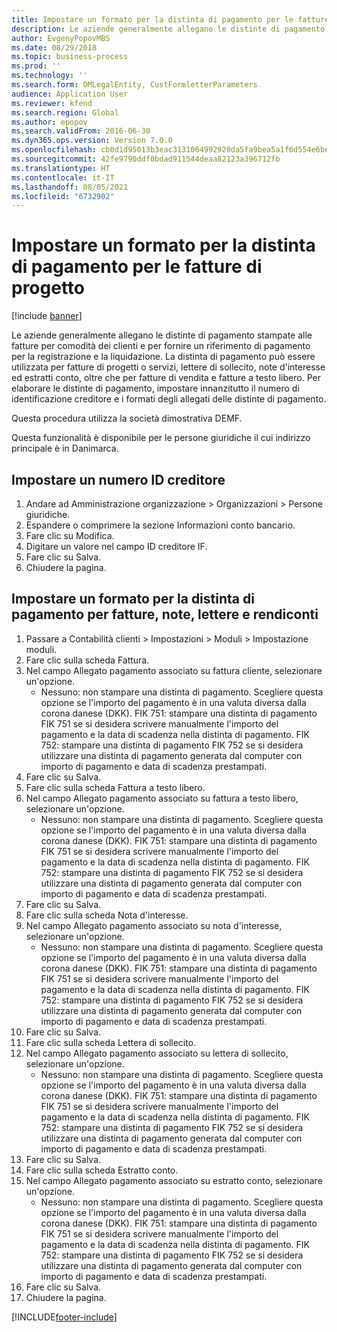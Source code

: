 ```yaml
---
title: Impostare un formato per la distinta di pagamento per le fatture di progetto
description: Le aziende generalmente allegano le distinte di pagamento stampate alle fatture per comodità dei clienti e per fornire un riferimento di pagamento per la registrazione e la liquidazione.
author: EvgenyPopovMBS
ms.date: 08/29/2018
ms.topic: business-process
ms.prod: ''
ms.technology: ''
ms.search.form: OMLegalEntity, CustFormletterParameters
audience: Application User
ms.reviewer: kfend
ms.search.region: Global
ms.author: epopov
ms.search.validFrom: 2016-06-30
ms.dyn365.ops.version: Version 7.0.0
ms.openlocfilehash: cb0d1d95013b3eac3131064992920da5fa9bea5a1f6d554e6be1d5006a9b21fb
ms.sourcegitcommit: 42fe9790ddf0bdad911544deaa82123a396712fb
ms.translationtype: HT
ms.contentlocale: it-IT
ms.lasthandoff: 08/05/2021
ms.locfileid: "6732902"
---
```

# <a name="set-up-payment-slip-format-for-project-invoices"></a>Impostare un formato per la distinta di pagamento per le fatture di progetto

[!include [banner](../../includes/banner.md)]

Le aziende generalmente allegano le distinte di pagamento stampate alle fatture per comodità dei clienti e per fornire un riferimento di pagamento per la registrazione e la liquidazione. La distinta di pagamento può essere utilizzata per fatture di progetti o servizi, lettere di sollecito, note d'interesse ed estratti conto, oltre che per fatture di vendita e fatture a testo libero. Per elaborare le distinte di pagamento, impostare innanzitutto il numero di identificazione creditore e i formati degli allegati delle distinte di pagamento.

Questa procedura utilizza la società dimostrativa DEMF. 

Questa funzionalità è disponibile per le persone giuridiche il cui indirizzo principale è in Danimarca.


## <a name="set-up-a-creditor-id-number"></a>Impostare un numero ID creditore
1. Andare ad Amministrazione organizzazione > Organizzazioni > Persone giuridiche.
2. Espandere o comprimere la sezione Informazioni conto bancario.
3. Fare clic su Modifica.
4. Digitare un valore nel campo ID creditore IF.
5. Fare clic su Salva.
6. Chiudere la pagina.

## <a name="set-up-a-payment-slip-format-for-invoices-notes-letters-and-statements"></a>Impostare un formato per la distinta di pagamento per fatture, note, lettere e rendiconti
1. Passare a Contabilità clienti > Impostazioni > Moduli > Impostazione moduli.
2. Fare clic sulla scheda Fattura.
3. Nel campo Allegato pagamento associato su fattura cliente, selezionare un'opzione.
    * Nessuno: non stampare una distinta di pagamento. Scegliere questa opzione se l'importo del pagamento è in una valuta diversa dalla corona danese (DKK).   FIK 751: stampare una distinta di pagamento FIK 751 se si desidera scrivere manualmente l'importo del pagamento e la data di scadenza nella distinta di pagamento.   FIK 752: stampare una distinta di pagamento FIK 752 se si desidera utilizzare una distinta di pagamento generata dal computer con importo di pagamento e data di scadenza prestampati.  
4. Fare clic su Salva.
5. Fare clic sulla scheda Fattura a testo libero.
6. Nel campo Allegato pagamento associato su fattura a testo libero, selezionare un'opzione.
    * Nessuno: non stampare una distinta di pagamento. Scegliere questa opzione se l'importo del pagamento è in una valuta diversa dalla corona danese (DKK).   FIK 751: stampare una distinta di pagamento FIK 751 se si desidera scrivere manualmente l'importo del pagamento e la data di scadenza nella distinta di pagamento.   FIK 752: stampare una distinta di pagamento FIK 752 se si desidera utilizzare una distinta di pagamento generata dal computer con importo di pagamento e data di scadenza prestampati.  
7. Fare clic su Salva.
8. Fare clic sulla scheda Nota d'interesse.
9. Nel campo Allegato pagamento associato su nota d'interesse, selezionare un'opzione.
    * Nessuno: non stampare una distinta di pagamento. Scegliere questa opzione se l'importo del pagamento è in una valuta diversa dalla corona danese (DKK).   FIK 751: stampare una distinta di pagamento FIK 751 se si desidera scrivere manualmente l'importo del pagamento e la data di scadenza nella distinta di pagamento.   FIK 752: stampare una distinta di pagamento FIK 752 se si desidera utilizzare una distinta di pagamento generata dal computer con importo di pagamento e data di scadenza prestampati.  
10. Fare clic su Salva.
11. Fare clic sulla scheda Lettera di sollecito.
12. Nel campo Allegato pagamento associato su lettera di sollecito, selezionare un'opzione.
    * Nessuno: non stampare una distinta di pagamento. Scegliere questa opzione se l'importo del pagamento è in una valuta diversa dalla corona danese (DKK).   FIK 751: stampare una distinta di pagamento FIK 751 se si desidera scrivere manualmente l'importo del pagamento e la data di scadenza nella distinta di pagamento.   FIK 752: stampare una distinta di pagamento FIK 752 se si desidera utilizzare una distinta di pagamento generata dal computer con importo di pagamento e data di scadenza prestampati.  
13. Fare clic su Salva.
14. Fare clic sulla scheda Estratto conto.
15. Nel campo Allegato pagamento associato su estratto conto, selezionare un'opzione.
    * Nessuno: non stampare una distinta di pagamento. Scegliere questa opzione se l'importo del pagamento è in una valuta diversa dalla corona danese (DKK).   FIK 751: stampare una distinta di pagamento FIK 751 se si desidera scrivere manualmente l'importo del pagamento e la data di scadenza nella distinta di pagamento.   FIK 752: stampare una distinta di pagamento FIK 752 se si desidera utilizzare una distinta di pagamento generata dal computer con importo di pagamento e data di scadenza prestampati.  
16. Fare clic su Salva.
17. Chiudere la pagina.



[!INCLUDE[footer-include](../../../includes/footer-banner.md)]
